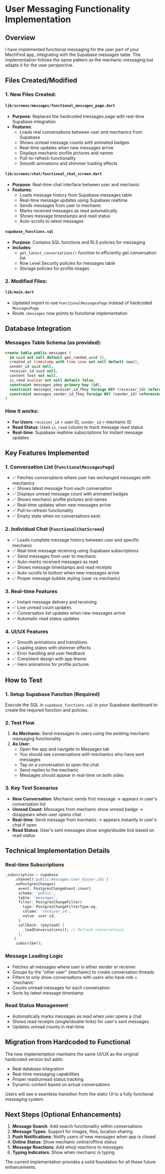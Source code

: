 # User Messaging Functionality Implementation

## Overview
I have implemented functional messaging for the user part of your MechFind app, integrating with the Supabase messages table. The implementation follows the same pattern as the mechanic messaging but adapts it for the user perspective.

## Files Created/Modified

### 1. New Files Created:

#### `lib/screens/messages/functional_messages_page.dart`
- **Purpose**: Replaces the hardcoded messages page with real-time Supabase integration
- **Features**:
  - Loads real conversations between user and mechanics from Supabase
  - Shows unread message counts with animated badges  
  - Real-time updates when new messages arrive
  - Displays mechanic profile pictures and names
  - Pull-to-refresh functionality
  - Smooth animations and shimmer loading effects

#### `lib/screens/chat/functional_chat_screen.dart`
- **Purpose**: Real-time chat interface between user and mechanic
- **Features**:
  - Loads message history from Supabase messages table
  - Real-time message updates using Supabase realtime
  - Sends messages from user to mechanic
  - Marks received messages as read automatically
  - Shows message timestamps and read status
  - Auto-scrolls to latest messages

#### `supabase_functions.sql`
- **Purpose**: Contains SQL functions and RLS policies for messaging
- **Includes**:
  - `get_latest_conversations()` function to efficiently get conversation list
  - Row Level Security policies for messages table
  - Storage policies for profile images

### 2. Modified Files:

#### `lib/main.dart`
- Updated import to use `FunctionalMessagesPage` instead of hardcoded `MessagesPage`
- Route `/messages` now points to functional implementation

## Database Integration

### Messages Table Schema (as provided):
```sql
create table public.messages (
  id uuid not null default gen_random_uuid (),
  created_at timestamp with time zone not null default now(),
  sender_id uuid null,
  receiver_id uuid null,
  content text not null,
  is_read boolean not null default false,
  constraint messages_pkey primary key (id),
  constraint messages_receiver_id_fkey foreign KEY (receiver_id) references users (id),
  constraint messages_sender_id_fkey foreign KEY (sender_id) references users (id)
)
```

### How it works:
- **For Users**: `receiver_id` = user ID, `sender_id` = mechanic ID
- **Read Status**: Uses `is_read` column to track message read status
- **Real-time**: Supabase realtime subscriptions for instant message updates

## Key Features Implemented

### 1. Conversation List (`FunctionalMessagesPage`)
- ✅ Fetches conversations where user has exchanged messages with mechanics
- ✅ Shows latest message from each conversation
- ✅ Displays unread message count with animated badges
- ✅ Shows mechanic profile pictures and names
- ✅ Real-time updates when new messages arrive
- ✅ Pull-to-refresh functionality
- ✅ Empty state when no conversations exist

### 2. Individual Chat (`FunctionalChatScreen`)
- ✅ Loads complete message history between user and specific mechanic  
- ✅ Real-time message receiving using Supabase subscriptions
- ✅ Send messages from user to mechanic
- ✅ Auto-marks received messages as read
- ✅ Shows message timestamps and read receipts
- ✅ Auto-scrolls to bottom when new messages arrive
- ✅ Proper message bubble styling (user vs mechanic)

### 3. Real-time Features
- ✅ Instant message delivery and receiving
- ✅ Live unread count updates
- ✅ Conversation list updates when new messages arrive
- ✅ Automatic read status updates

### 4. UI/UX Features
- ✅ Smooth animations and transitions
- ✅ Loading states with shimmer effects
- ✅ Error handling and user feedback
- ✅ Consistent design with app theme
- ✅ Hero animations for profile pictures

## How to Test

### 1. Setup Supabase Function (Required)
Execute the SQL in `supabase_functions.sql` in your Supabase dashboard to create the required function and policies.

### 2. Test Flow
1. **As Mechanic**: Send messages to users using the existing mechanic messaging functionality
2. **As User**: 
   - Open the app and navigate to Messages tab
   - You should see conversations with mechanics who have sent messages
   - Tap on a conversation to open the chat
   - Send replies to the mechanic
   - Messages should appear in real-time on both sides

### 3. Key Test Scenarios
- **New Conversation**: Mechanic sends first message → appears in user's conversation list
- **Unread Count**: Messages from mechanic show unread badge → disappears when user opens chat
- **Real-time**: Send message from mechanic → appears instantly in user's chat if open
- **Read Status**: User's sent messages show single/double tick based on read status

## Technical Implementation Details

### Real-time Subscriptions
```dart
_subscription = supabase
    .channel('public:messages:user_${user.id}')
    .onPostgresChanges(
      event: PostgresChangeEvent.insert,
      schema: 'public',
      table: 'messages',
      filter: PostgresChangeFilter(
        type: PostgresChangeFilterType.eq,
        column: 'receiver_id',
        value: user.id,
      ),
      callback: (payload) {
        _loadConversations(); // Refresh conversations
      },
    )
    .subscribe();
```

### Message Loading Logic
- Fetches all messages where user is either sender or receiver
- Groups by the "other user" (mechanic) to create conversation threads
- Filters to only show conversations with users who have role = 'mechanic'
- Counts unread messages for each conversation
- Sorts by latest message timestamp

### Read Status Management
- Automatically marks messages as read when user opens a chat
- Shows read receipts (single/double ticks) for user's sent messages
- Updates unread counts in real-time

## Migration from Hardcoded to Functional

The new implementation maintains the same UI/UX as the original hardcoded version but adds:
- Real database integration
- Real-time messaging capabilities  
- Proper read/unread status tracking
- Dynamic content based on actual conversations

Users will see a seamless transition from the static UI to a fully functional messaging system.

## Next Steps (Optional Enhancements)

1. **Message Search**: Add search functionality within conversations
2. **Message Types**: Support for images, files, location sharing
3. **Push Notifications**: Notify users of new messages when app is closed
4. **Online Status**: Show mechanic online/offline status
5. **Message Reactions**: Add emoji reactions to messages
6. **Typing Indicators**: Show when mechanic is typing

The current implementation provides a solid foundation for all these future enhancements.

